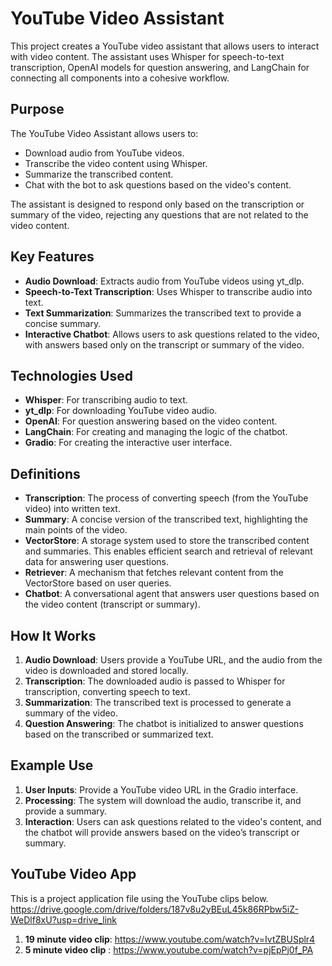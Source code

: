 
# YouTube Video Assistant

This project creates a YouTube video assistant that allows users to interact with video content. The assistant uses Whisper for speech-to-text transcription, OpenAI models for question answering, and LangChain for connecting all components into a cohesive workflow.

## Purpose

The YouTube Video Assistant allows users to:

- Download audio from YouTube videos.
- Transcribe the video content using Whisper.
- Summarize the transcribed content.
- Chat with the bot to ask questions based on the video's content.

The assistant is designed to respond only based on the transcription or summary of the video, rejecting any questions that are not related to the video content.

## Key Features

- **Audio Download**: Extracts audio from YouTube videos using yt_dlp.
- **Speech-to-Text Transcription**: Uses Whisper to transcribe audio into text.
- **Text Summarization**: Summarizes the transcribed text to provide a concise summary.
- **Interactive Chatbot**: Allows users to ask questions related to the video, with answers based only on the transcript or summary of the video.

## Technologies Used

- **Whisper**: For transcribing audio to text.
- **yt_dlp**: For downloading YouTube video audio.
- **OpenAI**: For question answering based on the video content.
- **LangChain**: For creating and managing the logic of the chatbot.
- **Gradio**: For creating the interactive user interface.

## Definitions

- **Transcription**: The process of converting speech (from the YouTube video) into written text.
- **Summary**: A concise version of the transcribed text, highlighting the main points of the video.
- **VectorStore**: A storage system used to store the transcribed content and summaries. This enables efficient search and retrieval of relevant data for answering user questions.
- **Retriever**: A mechanism that fetches relevant content from the VectorStore based on user queries.
- **Chatbot**: A conversational agent that answers user questions based on the video content (transcript or summary).

## How It Works

1. **Audio Download**: Users provide a YouTube URL, and the audio from the video is downloaded and stored locally.
2. **Transcription**: The downloaded audio is passed to Whisper for transcription, converting speech to text.
3. **Summarization**: The transcribed text is processed to generate a summary of the video.
4. **Question Answering**: The chatbot is initialized to answer questions based on the transcribed or summarized text.

## Example Use

1. **User Inputs**: Provide a YouTube video URL in the Gradio interface.
2. **Processing**: The system will download the audio, transcribe it, and provide a summary.
3. **Interaction**: Users can ask questions related to the video's content, and the chatbot will provide answers based on the video’s transcript or summary.

## YouTube Video App

This is a project application file using the YouTube clips below.
https://drive.google.com/drive/folders/187v8u2yBEuL45k86RPbw5iZ-WeDlf8xU?usp=drive_link
1. **19 minute video clip**: https://www.youtube.com/watch?v=IvtZBUSplr4
2. **5 minute video clip** : https://www.youtube.com/watch?v=pjEpPj0f_PA
